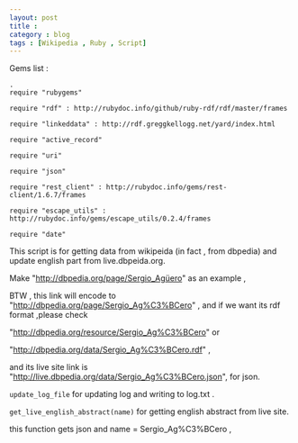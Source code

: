 ```yaml
---
layout: post
title : 
category : blog
tags : [Wikipedia , Ruby , Script]
---
```


 Gems list : 

    .
    require "rubygems"

    require "rdf" : http://rubydoc.info/github/ruby-rdf/rdf/master/frames

    require "linkeddata" : http://rdf.greggkellogg.net/yard/index.html

    require "active_record"

    require "uri"

    require "json"

    require "rest_client" : http://rubydoc.info/gems/rest-client/1.6.7/frames

    require "escape_utils" : http://rubydoc.info/gems/escape_utils/0.2.4/frames

    require "date"

This script is for getting data from wikipeida (in fact , from dbpedia) and update english part from live.dbpeida.org.

Make "http://dbpedia.org/page/Sergio_Agüero" as an example ,

BTW , this link will encode to "http://dbpedia.org/page/Sergio_Ag%C3%BCero" , and if we want its rdf format ,please  check  

"http://dbpedia.org/resource/Sergio_Ag%C3%BCero" or 

"http://dbpedia.org/data/Sergio_Ag%C3%BCero.rdf" , 

 and its live site link is  "http://live.dbpedia.org/data/Sergio_Ag%C3%BCero.json", for json.

 `update_log_file` for updating log and writing to log.txt . 

`get_live_english_abstract(name)` for getting  english abstract from live site. 

 this function gets json and 
name = Sergio_Ag%C3%BCero ,
    
     








